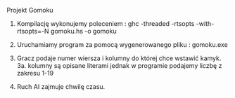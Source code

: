 Projekt Gomoku

1. Kompilację wykonujemy poleceniem :
    ghc -threaded -rtsopts -with-rtsopts=-N gomoku.hs -o gomoku

2. Uruchamiamy program za pomocą wygenerowanego pliku :
    gomoku.exe

3. Gracz podaje numer wiersza i kolumny do której chce wstawić kamyk.
    3a. kolumny są opisane literami jednak w programie podajemy liczbę z zakresu 1-19

4. Ruch AI zajmuje chwilę czasu.
